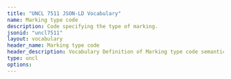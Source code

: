 ```yaml
---
title: "UNCL 7511 JSON-LD Vocabulary"
name: Marking type code
description: Code specifying the type of marking.
jsonid: "uncl7511"
layout: vocabulary
header_name: Marking type code
header_description: Vocabulary Definition of Marking type code semantics in HTML format. JSON-LD format is available at [uncl7511.jsonld](/vocabulary/uncl7511.jsonld)
type: uncl
options:
---
```


